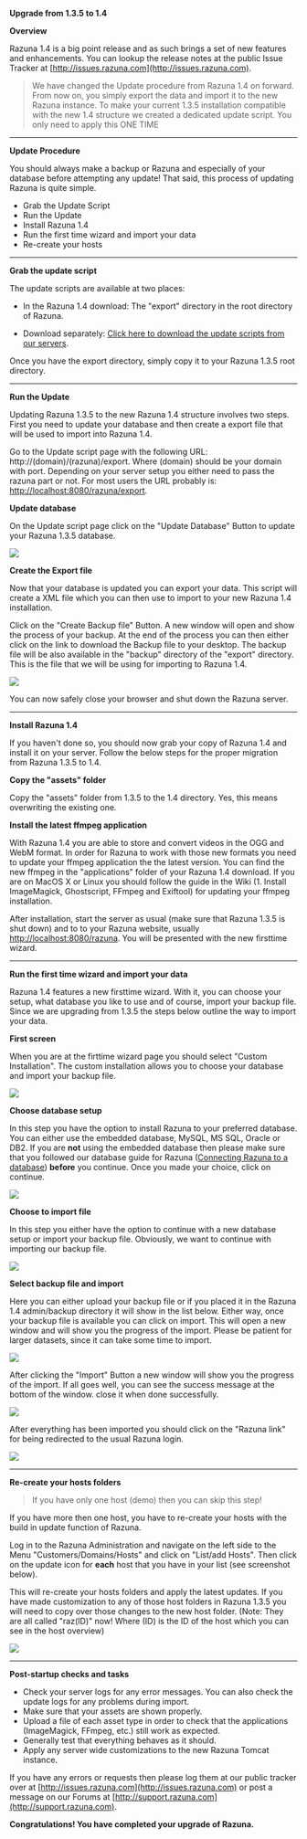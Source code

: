 **Upgrade from 1.3.5 to 1.4**

**Overview**

Razuna 1.4 is a big point release and as such brings a set of new features and enhancements. You can lookup the release notes at the public Issue Tracker at [http://issues.razuna.com](http://issues.razuna.com).

> We have changed the Update procedure from Razuna 1.4 on forward. From now on, you simply export the data and import it to the new Razuna instance. To make your current 1.3.5 installation compatible with the new 1.4 structure we created a dedicated update script. You only need to apply this ONE TIME

___

**Update Procedure**

You should always make a backup or Razuna and especially of your database before attempting any update! That said, this process of updating Razuna is quite simple.

* Grab the Update Script
* Run the Update
* Install Razuna 1.4
* Run the first time wizard and import your data
* Re-create your hosts

___

**Grab the update script**

The update scripts are available at two places:

* In the Razuna 1.4 download: The "export" directory in the root directory of Razuna.

* Download separately: [Click here to download the update scripts from our servers](http://s.razuna.com.s3.amazonaws.com/installers/update_1.3.5/export.zip).

Once you have the export directory, simply copy it to your Razuna 1.3.5 root directory.

___

**Run the Update**

Updating Razuna 1.3.5 to the new Razuna 1.4 structure involves two steps. First you need to update your database and then create a export file that will be used to import into Razuna 1.4.

Go to the Update script page with the following URL: http://(domain)/(razuna)/export. Where (domain) should be your domain with port. Depending on your server setup you either need to pass the razuna part or not. For most users the URL probably is: [http://localhost:8080/razuna/export](http://localhost:8080/razuna/export).

**Update database**

On the Update script page click on the "Update Database" Button to update your Razuna 1.3.5 database.

![](/upgrade/img/update-1.png)

**Create the Export file**

Now that your database is updated you can export your data. This script will create a XML file which you can then use to import to your new Razuna 1.4 installation.

Click on the "Create Backup file" Button. A new window will open and show the process of your backup. At the end of the process you can then either click on the link to download the Backup file to your desktop. The backup file will be also available in the "backup" directory of the "export" directory. This is the file that we will be using for importing to Razuna 1.4.

![](/upgrade/img/update-2.png)

You can now safely close your browser and shut down the Razuna server.

___

**Install Razuna 1.4**

If you haven't done so, you should now grab your copy of Razuna 1.4 and install it on your server. Follow the below steps for the proper migration from Razuna 1.3.5 to 1.4.

**Copy the "assets" folder**

Copy the "assets" folder from 1.3.5 to the 1.4 directory. Yes, this means overwriting the existing one.

**Install the latest ffmpeg application**

With Razuna 1.4 you are able to store and convert videos in the OGG and WebM format. In order for Razuna to work with those new formats you need to update your ffmpeg application the the latest version. You can find the new ffmpeg in the "applications" folder of your Razuna 1.4 download. If you are on MacOS X or Linux you should follow the guide in the Wiki (1. Install ImageMagick, Ghostscript, FFmpeg and Exiftool) for updating your ffmpeg installation. 

After installation, start the server as usual (make sure that Razuna 1.3.5 is shut down) and to to your Razuna website, usually [http://localhost:8080/razuna](http://localhost:8080/razuna). You will be presented with the new firsttime wizard.

___

**Run the first time wizard and import your data**

Razuna 1.4 features a new firsttime wizard. With it, you can choose your setup, what database you like to use and of course, import your backup file. Since we are upgrading from 1.3.5 the steps below outline the way to import your data.

**First screen**

When you are at the firttime wizard page you should select "Custom Installation". The custom installation allows you to choose your database and import your backup file.

![](/upgrade/img/ftw-1.png)

**Choose database setup**

In this step you have the option to install Razuna to your preferred database. You can either use the embedded database, MySQL, MS SQL, Oracle or DB2. If you are **not** using the embedded database then please make sure that you followed our database guide for Razuna ([Connecting Razuna to a database](/db_connect/)) **before** you continue. Once you made your choice, click on continue.

![](/upgrade/img/ftw-2.png)

**Choose to import file**

In this step you either have the option to continue with a new database setup or import your backup file. Obviously, we want to continue with importing our backup file.

![](/upgrade/img/ftw-3.png)

**Select backup file and import**

Here you can either upload your backup file or if you placed it in the Razuna 1.4 admin/backup directory it will show in the list below. Either way, once your backup file is available you can click on import. This will open a new window and will show you the progress of the import. Please be patient for larger datasets, since it can take some time to import.

![](/upgrade/img/ftw-4.png)

After clicking the "Import" Button a new window will show you the progress of the import. If all goes well, you can see the success message at the bottom of the window. close it when done successfully.

![](/upgrade/img/ftw-5.png)

After everything has been imported you should click on the "Razuna link" for being redirected to the usual Razuna login.

![](/upgrade/img/ftw-6.png)

___

**Re-create your hosts folders**

> If you have only one host (demo) then you can skip this step!

If you have more then one host, you have to re-create your hosts with the build in update function of Razuna. 

Log in to the Razuna Administration and navigate on the left side to the Menu "Customers/Domains/Hosts" and click on "List/add Hosts". Then click on the update icon for **each** host that you have in your list (see screenshot below). 

This will re-create your hosts folders and apply the latest updates. If you have made customization to any of those host folders in Razuna 1.3.5 you will need to copy over those changes to the new host folder. (Note: They are all called "raz(ID)" now! Where (ID) is the ID of the host which you can see in the host overview)

![](/upgrade/img/updatehosts.png)

___

**Post-startup checks and tasks**

 * Check your server logs for any error messages. You can also check the update logs for any problems during import.
 * Make sure that your assets are shown properly.
 * Upload a file of each asset type in order to check that the applications (ImageMagick, FFmpeg, etc.) still work as expected.
 * Generally test that everything behaves as it should.
 * Apply any server wide customizations to the new Razuna Tomcat instance.

If you have any errors or requests then please log them at our public tracker over at [http://issues.razuna.com](http://issues.razuna.com) or post a message on our Forums at [http://support.razuna.com](http://support.razuna.com). 

**Congratulations! You have completed your upgrade of Razuna.**





